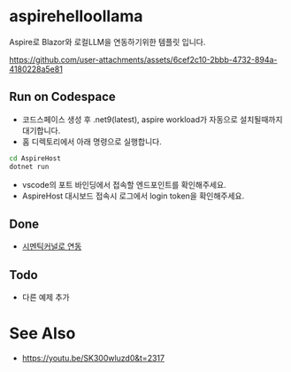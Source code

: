 # aspirehelloollama

Aspire로 Blazor와 로컬LLM을 연동하기위한 템플릿 입니다.

https://github.com/user-attachments/assets/6cef2c10-2bbb-4732-894a-4180228a5e81

## Run on Codespace

- 코드스페이스 생성 후 .net9(latest), aspire workload가 자동으로 설치될때까지 대기합니다.
- 홈 디렉토리에서 아래 명령으로 실행합니다.
```bash
cd AspireHost
dotnet run
```
- vscode의 포트 바인딩에서 접속할 엔드포인트를 확인해주세요.
- AspireHost 대시보드 접속시 로그에서 login token을 확인해주세요.

## Done

- [시멘틱커널로 연동](https://github.com/naratteu/aspirehelloollama/commit/10b0231c2663086de514750412eda4cb02d7604c)

## Todo

- 다른 예제 추가

# See Also

- https://youtu.be/SK300wluzd0&t=2317
